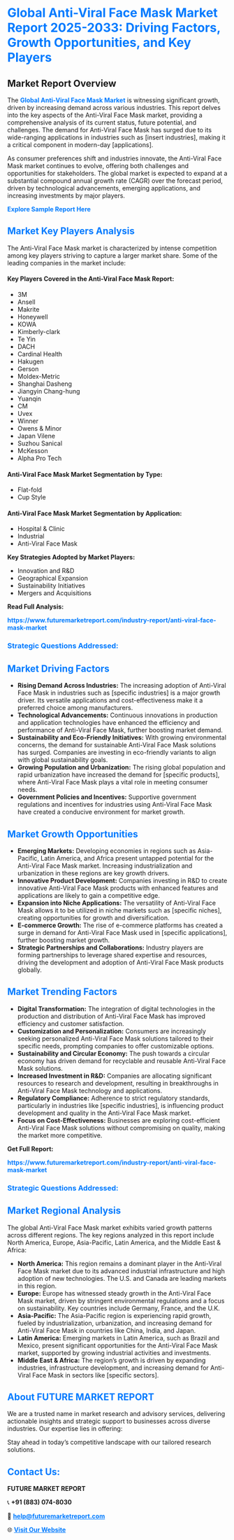 <h1 style="color: #007BFF;">Global Anti-Viral Face Mask Market Report 2025-2033: Driving Factors, Growth Opportunities, and Key Players</h1>

<section id="overview">
<h2>Market Report Overview</h2>
<p>The <a href="https://www.futuremarketreport.com/industry-report/anti-viral-face-mask-market" style="color: #007BFF; text-decoration: none;"><strong>Global Anti-Viral Face Mask Market</strong></a> is witnessing significant growth, driven by increasing demand across various industries. This report delves into the key aspects of the Anti-Viral Face Mask market, providing a comprehensive analysis of its current status, future potential, and challenges. The demand for Anti-Viral Face Mask has surged due to its wide-ranging applications in industries such as [insert industries], making it a critical component in modern-day [applications].</p>
<p>As consumer preferences shift and industries innovate, the Anti-Viral Face Mask market continues to evolve, offering both challenges and opportunities for stakeholders. The global market is expected to expand at a substantial compound annual growth rate (CAGR) over the forecast period, driven by technological advancements, emerging applications, and increasing investments by major players.</p>
</section>

<section id="overview">
<p><a href="https://www.futuremarketreport.com/request-sample/reportId=113079" style="color: #007BFF; text-decoration: none;"><strong>Explore Sample Report Here</strong></a></p>
</section>

<section id="key-players">
<h2 style="color: #007BFF;">Market Key Players Analysis</h2>
<p>The Anti-Viral Face Mask market is characterized by intense competition among key players striving to capture a larger market share. Some of the leading companies in the market include:</p>
<h4>Key Players Covered in the Anti-Viral Face Mask Report:</h4>
<ul><li>3M</li><li>Ansell</li><li>Makrite</li><li>Honeywell</li><li>KOWA</li><li>Kimberly-clark</li><li>Te Yin</li><li>DACH</li><li>Cardinal Health</li><li>Hakugen</li><li>Gerson</li><li>Moldex-Metric</li><li>Shanghai Dasheng</li><li>Jiangyin Chang-hung</li><li>Yuanqin</li><li>CM</li><li>Uvex</li><li>Winner</li><li>Owens &amp; Minor</li><li>Japan Vilene</li><li>Suzhou Sanical</li><li>McKesson</li><li>Alpha Pro Tech</li></ul>
<h4>Anti-Viral Face Mask Market Segmentation by Type:</h4>
<ul><li>Flat-fold</li><li>Cup Style</li></ul>

<h4>Anti-Viral Face Mask Market Segmentation by Application:</h4>
<ul><li>Hospital &amp; Clinic</li><li>Industrial</li><li>Anti-Viral Face Mask</li></ul>
<p><strong>Key Strategies Adopted by Market Players:</strong></p>
<ul>
<li>Innovation and R&D</li>
<li>Geographical Expansion</li>
<li>Sustainability Initiatives</li>
<li>Mergers and Acquisitions</li>
</ul>
</section>

<section>
<p><strong>Read Full Analysis: </strong></p><a href="https://www.futuremarketreport.com/industry-report/anti-viral-face-mask-market" style="color: #007BFF; text-decoration: none;"><strong>https://www.futuremarketreport.com/industry-report/anti-viral-face-mask-market</strong></a>
<h3 style="color: #007BFF;">Strategic Questions Addressed:</h3>
</section>

<section id="driving-factors">
<h2 style="color: #007BFF;">Market Driving Factors</h2>
<ul>
<li><strong>Rising Demand Across Industries:</strong> The increasing adoption of Anti-Viral Face Mask in industries such as [specific industries] is a major growth driver. Its versatile applications and cost-effectiveness make it a preferred choice among manufacturers.</li>
<li><strong>Technological Advancements:</strong> Continuous innovations in production and application technologies have enhanced the efficiency and performance of Anti-Viral Face Mask, further boosting market demand.</li>
<li><strong>Sustainability and Eco-Friendly Initiatives:</strong> With growing environmental concerns, the demand for sustainable Anti-Viral Face Mask solutions has surged. Companies are investing in eco-friendly variants to align with global sustainability goals.</li>
<li><strong>Growing Population and Urbanization:</strong> The rising global population and rapid urbanization have increased the demand for [specific products], where Anti-Viral Face Mask plays a vital role in meeting consumer needs.</li>
<li><strong>Government Policies and Incentives:</strong> Supportive government regulations and incentives for industries using Anti-Viral Face Mask have created a conducive environment for market growth.</li>
</ul>
</section>

<section id="growth-opportunities">
<h2 style="color: #007BFF;">Market Growth Opportunities</h2>
<ul>
<li><strong>Emerging Markets:</strong> Developing economies in regions such as Asia-Pacific, Latin America, and Africa present untapped potential for the Anti-Viral Face Mask market. Increasing industrialization and urbanization in these regions are key growth drivers.</li>
<li><strong>Innovative Product Development:</strong> Companies investing in R&D to create innovative Anti-Viral Face Mask products with enhanced features and applications are likely to gain a competitive edge.</li>
<li><strong>Expansion into Niche Applications:</strong> The versatility of Anti-Viral Face Mask allows it to be utilized in niche markets such as [specific niches], creating opportunities for growth and diversification.</li>
<li><strong>E-commerce Growth:</strong> The rise of e-commerce platforms has created a surge in demand for Anti-Viral Face Mask used in [specific applications], further boosting market growth.</li>
<li><strong>Strategic Partnerships and Collaborations:</strong> Industry players are forming partnerships to leverage shared expertise and resources, driving the development and adoption of Anti-Viral Face Mask products globally.</li>
</ul>
</section>

<section id="trending-factors">
<h2 style="color: #007BFF;">Market Trending Factors</h2>
<ul>
<li><strong>Digital Transformation:</strong> The integration of digital technologies in the production and distribution of Anti-Viral Face Mask has improved efficiency and customer satisfaction.</li>
<li><strong>Customization and Personalization:</strong> Consumers are increasingly seeking personalized Anti-Viral Face Mask solutions tailored to their specific needs, prompting companies to offer customizable options.</li>
<li><strong>Sustainability and Circular Economy:</strong> The push towards a circular economy has driven demand for recyclable and reusable Anti-Viral Face Mask solutions.</li>
<li><strong>Increased Investment in R&D:</strong> Companies are allocating significant resources to research and development, resulting in breakthroughs in Anti-Viral Face Mask technology and applications.</li>
<li><strong>Regulatory Compliance:</strong> Adherence to strict regulatory standards, particularly in industries like [specific industries], is influencing product development and quality in the Anti-Viral Face Mask market.</li>
<li><strong>Focus on Cost-Effectiveness:</strong> Businesses are exploring cost-efficient Anti-Viral Face Mask solutions without compromising on quality, making the market more competitive.</li>
</ul>
</section>

<section>
<p><strong>Get Full Report: </strong></p><a href="https://www.futuremarketreport.com/industry-report/anti-viral-face-mask-market" style="color: #007BFF; text-decoration: none;"><strong>https://www.futuremarketreport.com/industry-report/anti-viral-face-mask-market</strong></a>
<h3 style="color: #007BFF;">Strategic Questions Addressed:</h3>
</section>


<section id="regional-analysis">
<h2 style="color: #007BFF;">Market Regional Analysis</h2>
<p>The global Anti-Viral Face Mask market exhibits varied growth patterns across different regions. The key regions analyzed in this report include North America, Europe, Asia-Pacific, Latin America, and the Middle East & Africa:</p>
<ul>
<li><strong>North America:</strong> This region remains a dominant player in the Anti-Viral Face Mask market due to its advanced industrial infrastructure and high adoption of new technologies. The U.S. and Canada are leading markets in this region.</li>
<li><strong>Europe:</strong> Europe has witnessed steady growth in the Anti-Viral Face Mask market, driven by stringent environmental regulations and a focus on sustainability. Key countries include Germany, France, and the U.K.</li>
<li><strong>Asia-Pacific:</strong> The Asia-Pacific region is experiencing rapid growth, fueled by industrialization, urbanization, and increasing demand for Anti-Viral Face Mask in countries like China, India, and Japan.</li>
<li><strong>Latin America:</strong> Emerging markets in Latin America, such as Brazil and Mexico, present significant opportunities for the Anti-Viral Face Mask market, supported by growing industrial activities and investments.</li>
<li><strong>Middle East & Africa:</strong> The region’s growth is driven by expanding industries, infrastructure development, and increasing demand for Anti-Viral Face Mask in sectors like [specific sectors].</li>
</ul>
</section>

<footer>
<h2 style="color: #007BFF;">About FUTURE MARKET REPORT</h2>
<p>We are a trusted name in market research and advisory services, delivering actionable insights and strategic support to businesses across diverse industries. Our expertise lies in offering:</p>

<p>Stay ahead in today’s competitive landscape with our tailored research solutions.</p>

<h2 style="color: #007BFF;">Contact Us:</h2>
<p><strong>FUTURE MARKET REPORT</strong></p>
<p>📞 <strong>+91 (883) 074-8030</strong></p>
<p>📧 <strong><a href="mailto:help@futuremarketreport.com" style="color: #007BFF;">help@futuremarketreport.com</a></strong></p>
<p>🌐 <strong><a href="https://www.futuremarketreport.com/" style="color: #007BFF;">Visit Our Website</a></strong></p>
</footer>